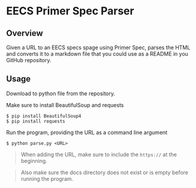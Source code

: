 # EECS Primer Spec Parser
## Overview
Given a URL to an EECS specs spage using Primer Spec, parses the HTML and converts it
to a markdown file that you could use as a README in you GitHub repository.

## Usage
Download to python file from the repository.

Make sure to install BeautifulSoup and requests
```
$ pip install BeautifulSoup4
$ pip install requests
```

Run the program, providing the URL as a command line argument
```
$ python parse.py <URL>
```
> When adding the URL, make sure to include the `https://` at the beginning.

> Also make sure the docs directory does not exist or is empty before running the program.